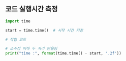 ## 코드 실행시간 측정
```python
import time

start = time.time()  # 시작 시간 저장

# 작업 코드

# 소수점 이하 두 자리 반올림
print("time :", format(time.time() - start, '.2f'))
```